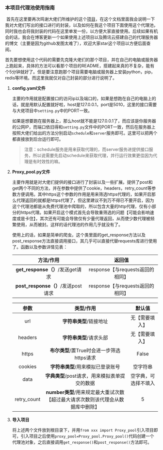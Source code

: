 ### 本项目代理池使用指南

​	首先在这里要再次鸣谢大佬们所维护的这个[项目](https://github.com/jhao104/proxy_pool)，在这个文档里面我会说明一下我对大佬们写出的接口进行的封装，以及如何在我这个项目下面使用这个代理池，同时我也会将我封装的代码在这里单发一份，以方便大家直接使用。后续如果有机会的话，我会在博客更新一个如果使用上述项目以及腾讯云搭建自己的代理服务器的博文（主要是因为github发图太难了），欢迎大家star这个项目以方便后面查阅。

​	首先要想使用这个代码的需要先克隆大佬们的那个项目，并在自己的电脑或服务器上跑起来，具体的方法可以看那个项目的README，搭建起来真的不复杂，能有个5分钟就好了。但是要注意跑那个项目需要电脑或服务器上安装python，pip，redis等环境。而这里我就仅对自己封装的部分进行说明了。

1. **config.yaml文件**

   ​	主要的作用就是配置接口的访问ip以及端口的，如果是想跑在自己的电脑上的话，就是用默认配置就好啦，host是127.0.0.1，port是5010，这里的接口需要与大佬项目中`setting.py`中的PORT一致。

   如果是想要跑在服务器上，那么host就不能是127.0.0.1了，而应该是你服务器的公网IP，而端口依旧得和`setting.py`文件中的PORT一致，然后在服务器上按照大佬们给出的方法分别启动`schedule`和`server`服务即可。这里可以把两个都直接放到后台运行即可。

   > 注意：schedule服务是用来获取代理的，而server服务进提供接口服务，所以说需要先启动schedule来获取代理，并行运行效果更佳因为代理是有时效性的嘛。

2. **Proxy_pool.py文件**

   ​	主要作用就是对大佬们提供的接口进行了封装以及一些扩展。提供了post和get两个不同的方法，并在参数中提供了cookie，headers，retry_count等参数方便调用。其中https这个参数的作用是用来筛选https代理的，如果开启那么代理返回的就都是https代理了，但这里建议不到万不得已不要开启，因为这个代理池都是从免费代理池中爬取的，所以包含大量的http代理，仅有小部分的https代理。如果开启这个模式首先会导致重筛选的问题【可能会影响速度或是卡住】，其次还有可能会导致仅有少量代理返回，从而使少数代理被频繁使用，从而被封。这样的话代理池的作用几乎就没有了。
   
   ​	使用上的话，如果是简单的爬虫，这个类里面的get_response方法以及post_response方法直接调用接口，其几乎可以直接代替requests库进行使用了。函数以及参数详情见表：
   
   |             方法/作用              |              返回值              |
   | :--------------------------------: | :------------------------------: |
   |  **get_response（）**/发送get请求  | response【与requests返回的相同】 |
   | **post_response（）**/发送post请求 | response【与requests返回的相同】 |
   
   |    参数     |                          类型/作用                           |        默认值        |
   | :---------: | :----------------------------------------------------------: | :------------------: |
   |     url     |                   **字符串类型**/链接地址                    |    无【需要填入】    |
   |   headers   |                   **字符串类型**/请求头部                    |    无【需要填入】    |
   |    https    |          **布尔类型**/置True时会进一步筛选https请求          |        False         |
   |   cookies   |              **字符串类型**/用来模拟已登录账号               |       空字符串       |
   |    data     |        **字典类型**/post请求，用来模拟表单提交的数据         | 空字典，可选择不填入 |
   | retry_count | **number类型**/用来规定最大重试次数【超过最大请求次数则该代理会从数据库中删除】 |          5           |
   
3. **导入项目**

   ​	将上述两个文件放到根目录下，并用`from xxx import Proxy_pool`引入项目即可，引入项目之后使用`proxy_pool=Proxy_pool.Proxy_pool()`代码创建一个代理池对象，之后直接调用`get_response()`和`post_response()`方法即可。

